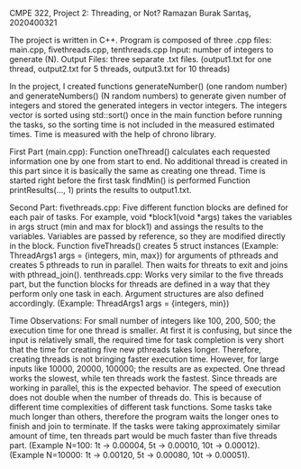 
CMPE 322, Project 2: Threading, or Not?
Ramazan Burak Sarıtaş, 2020400321

The project is written in C++.
Program is composed of three .cpp files: main.cpp, fivethreads.cpp, tenthreads.cpp
Input: number of integers to generate (N).
Output Files: three separate .txt files. 
 	(output1.txt for one thread, output2.txt for 5 threads, output3.txt for 10 threads)

In the project, I created functions generateNumber() (one random number) and generateNumbers() (N random numbers) to generate given number of integers and stored the generated integers in vector<int> integers. The integers vector is sorted using std::sort() once in the main function before running the tasks, so the sorting time is not included in the measured estimated times. Time is measured with the help of chrono library.

First Part (main.cpp):
Function oneThread() calculates each requested information one by one from start to end. No additional thread is created in this part since it is basically the same as creating one thread. Time is started right before the first task findMin() is performed
Function printResults(…, 1) prints the results to output1.txt.

Second Part:
fivethreads.cpp: Five different function blocks are defined for each pair of tasks. For example, void *block1(void *args) takes the variables in args struct (min and max for block1) and assings the results to the variables. Variables are passed by reference, so they are modified directly in the block. Function fiveThreads() creates 5 struct instances (Example: ThreadArgs1 args = {integers, min, max}) for arguments of pthreads and creates 5 pthreads to run in parallel. Then waits for threats to exit and joins with pthread_join().
tenthreads.cpp: Works very similar to the five threads part, but the function blocks for threads are defined in a way that they perform only one task in each. Argument structures are also defined accordingly.  (Example: ThreadArgs1 args = {integers, min})

Time Observations: For small number of integers like 100, 200, 500; the execution time for one thread is smaller. At first it is confusing, but since the input is relatively small, the required time for task completion is very short that the time for creating five new pthreads takes longer. Therefore, creating threads is not bringing faster execution time. However, for large inputs like 10000, 20000, 100000; the results are as expected. One thread works the slowest, while ten threads work the fastest. Since threads are working in parallel, this is the expected behavior. The speed of execution does not double when the number of threads do. This is because of different time complexities of different task functions. Some tasks take much longer than others, therefore the program waits the longer ones to finish and join to terminate. If the tasks were taking approximately similar amount of time, ten threads part would be much faster than five threads part. 
(Example N=100: 	1t -> 0.00004, 5t -> 0.00010, 10t -> 0.00012).
(Example N=10000: 	1t -> 0.00120, 5t -> 0.00080, 10t -> 0.00051).

